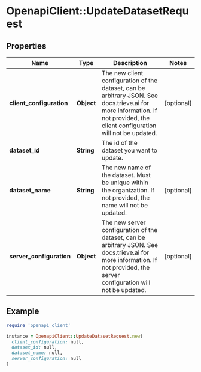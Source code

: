 # OpenapiClient::UpdateDatasetRequest

## Properties

| Name | Type | Description | Notes |
| ---- | ---- | ----------- | ----- |
| **client_configuration** | **Object** | The new client configuration of the dataset, can be arbitrary JSON. See docs.trieve.ai for more information. If not provided, the client configuration will not be updated. | [optional] |
| **dataset_id** | **String** | The id of the dataset you want to update. |  |
| **dataset_name** | **String** | The new name of the dataset. Must be unique within the organization. If not provided, the name will not be updated. | [optional] |
| **server_configuration** | **Object** | The new server configuration of the dataset, can be arbitrary JSON. See docs.trieve.ai for more information. If not provided, the server configuration will not be updated. | [optional] |

## Example

```ruby
require 'openapi_client'

instance = OpenapiClient::UpdateDatasetRequest.new(
  client_configuration: null,
  dataset_id: null,
  dataset_name: null,
  server_configuration: null
)
```

